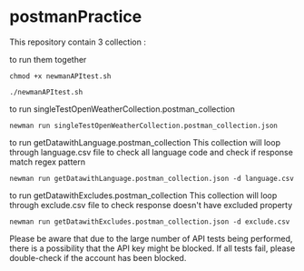 # postmanPractice

This repository contain 3 collection :

to run them together 

```
chmod +x newmanAPItest.sh

./newmanAPItest.sh   

```


to run singleTestOpenWeatherCollection.postman_collection

```
newman run singleTestOpenWeatherCollection.postman_collection.json

```


to run getDatawithLanguage.postman_collection
This collection will loop through language.csv file to check all language code and check if response match regex pattern

```
newman run getDatawithLanguage.postman_collection.json -d language.csv

```


to run getDatawithExcludes.postman_collection
This collection will loop through exclude.csv file to check response doesn't have excluded property

```
newman run getDatawithExcludes.postman_collection.json -d exclude.csv

```

Please be aware that due to the large number of API tests being performed, there is a possibility that the API key might be blocked. If all tests fail, please double-check if the account has been blocked.